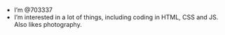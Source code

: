 - I’m @703337
- I’m interested in a lot of things, including coding in HTML, CSS and JS.
Also likes photography.

<!---
703337/703337 is a ✨ special ✨ repository because its `README.md` (this file) appears on your GitHub profile.
You can click the Preview link to take a look at your changes.
--->
